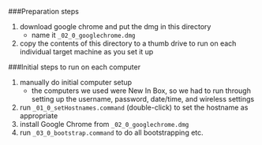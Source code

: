 ###Preparation steps
1. download google chrome and put the dmg in this directory
    * name it `_02_0_googlechrome.dmg`
2. copy the contents of this directory to a thumb drive to run on each individual target machine as you set it up

###Initial steps to run on each computer
1. manually do initial computer setup
	* the computers we used were New In Box, so we had to run through setting up the username, password, date/time, and wireless settings
2. run `_01_0_setHostnames.command` (double-click) to set the hostname as appropriate
3. install Google Chrome from `_02_0_googlechrome.dmg`
4. run `_03_0_bootstrap.command` to do all bootstrapping etc.